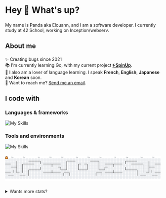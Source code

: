 <h1 align="left">Hey 🌺 What's up?</h1>

###

<p align="left">My name is Panda aka Elouann, and I am a software developer. I currently study at 42 School, working on Inception/webserv.</p>

###

<h2 align="left">About me</h2>

###

<p align="left">
  ✨ Creating bugs since 2021<br>📚 I'm currently learning Go, with my current project <a href="https://github.com/SpinUp-CLI"><strong>🌀 SpinUp</strong></a>.<br>
  🎲 I also am a lover of language learning. I speak <strong>French</strong>, <strong>English</strong>, <strong>Japanese</strong> and <strong>Korean</strong> soon.<br>
  📩 Want to reach me? <a href="mailto:elouannhosta.pro@gmail.com">Send me an email</a>.</p>

###

<h2 align="left">I code with</h2>

<h3 align="left">Languages & frameworks</h3>

![My Skills](https://skillicons.dev/icons?i=flask,vuejs,nuxt,go,docker,cpp,c,bash,ts,js,scss,python,rust&theme=dark&perline=15)

<h3 align="left">Tools and environments</h3>

![My Skills](https://skillicons.dev/icons?i=neovim,vscode,vim,linux,apple,git,github,gitlab&theme=dark&perline=15)

###

<picture>
  <source media="(prefers-color-scheme: dark)" srcset="https://raw.githubusercontent.com/panda2742/panda2742/output/pacman-contribution-graph-dark.svg">
  <source media="(prefers-color-scheme: light)" srcset="https://raw.githubusercontent.com/panda2742/panda2742/output/pacman-contribution-graph.svg">
  <img alt="pacman contribution graph" src="https://raw.githubusercontent.com/panda2742/panda2742/output/pacman-contribution-graph.svg">
</picture>

###

<details>
  <summary>Wants more stats?</summary>

  <!--START_SECTION:waka-->
![Code Time](http://img.shields.io/badge/Code%20Time-2%2C764%20hrs%2044%20mins-blue)

**🐱 My GitHub Data** 

> 📦 25.0 kB Used in GitHub's Storage 
 > 
> 🏆 944 Contributions in the Year 2025
 > 
> 💼 Opted to Hire
 > 
> 📜 23 Public Repositories 
 > 
> 🔑 9 Private Repositories 
 > 
**I'm an Early 🐤** 

```text
🌞 Morning                313 commits         █████░░░░░░░░░░░░░░░░░░░░   18.87 % 
🌆 Daytime                906 commits         ██████████████░░░░░░░░░░░   54.61 % 
🌃 Evening                397 commits         ██████░░░░░░░░░░░░░░░░░░░   23.93 % 
🌙 Night                  43 commits          █░░░░░░░░░░░░░░░░░░░░░░░░   02.59 % 
```
📅 **I'm Most Productive on Wednesday** 

```text
Monday                   252 commits         ████░░░░░░░░░░░░░░░░░░░░░   15.19 % 
Tuesday                  288 commits         ████░░░░░░░░░░░░░░░░░░░░░   17.36 % 
Wednesday                335 commits         █████░░░░░░░░░░░░░░░░░░░░   20.19 % 
Thursday                 261 commits         ████░░░░░░░░░░░░░░░░░░░░░   15.73 % 
Friday                   285 commits         ████░░░░░░░░░░░░░░░░░░░░░   17.18 % 
Saturday                 146 commits         ██░░░░░░░░░░░░░░░░░░░░░░░   08.80 % 
Sunday                   92 commits          █░░░░░░░░░░░░░░░░░░░░░░░░   05.55 % 
```


📊 **This Week I Spent My Time On** 

```text
💬 Programming Languages: 
Go                       12 hrs 43 mins      ███████████░░░░░░░░░░░░░░   45.63 % 
Bash                     4 hrs 57 mins       ████░░░░░░░░░░░░░░░░░░░░░   17.77 % 
Other                    3 hrs 4 mins        ███░░░░░░░░░░░░░░░░░░░░░░   11.03 % 
Image (svg)              2 hrs 10 mins       ██░░░░░░░░░░░░░░░░░░░░░░░   07.83 % 
YAML                     1 hr 32 mins        █░░░░░░░░░░░░░░░░░░░░░░░░   05.51 % 

🐱‍💻 Projects: 
SpinUp                   17 hrs 35 mins      ████████████████░░░░░░░░░   63.06 % 
Inception                5 hrs 48 mins       █████░░░░░░░░░░░░░░░░░░░░   20.82 % 
Unknown Project          2 hrs 45 mins       ██░░░░░░░░░░░░░░░░░░░░░░░   09.91 % 
ha                       1 hr 15 mins        █░░░░░░░░░░░░░░░░░░░░░░░░   04.53 % 
42-cub3d                 11 mins             ░░░░░░░░░░░░░░░░░░░░░░░░░   00.68 % 

💻 Operating System: 
Linux                    18 hrs 23 mins      ████████████████░░░░░░░░░   65.90 % 
Mac                      9 hrs 30 mins       █████████░░░░░░░░░░░░░░░░   34.10 % 
```


<!--END_SECTION:waka-->
</details>
